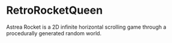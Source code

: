 # RetroRocketQueen
Astrea Rocket is a 2D infinite horizontal scrolling game through a procedurally generated random world.
